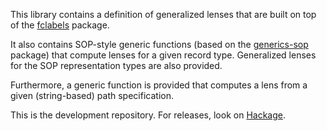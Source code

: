 This library contains a definition of generalized lenses that are built on
top of the [fclabels][0] package.

It also contains SOP-style generic functions (based on the
[generics-sop][1] package) that compute lenses for a given record type.
Generalized lenses for the SOP representation types are also provided.

Furthermore, a generic function is provided that computes a lens from a
given (string-based) path specification.

This is the development repository. For releases, look on [Hackage][2].

[0]: https://hackage.haskell.org/package/fclabels
[1]: https://github.com/well-typed/generics-sop 
[2]: https://hackage.haskell.org/package/lens-sop
